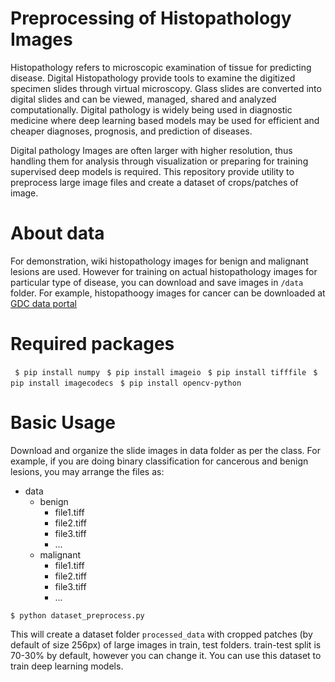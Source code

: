 # Preprocessing of Histopathology Images

Histopathology refers to microscopic examination of tissue for predicting disease. Digital Histopathology provide tools to examine the digitized specimen slides through virtual microscopy. Glass slides are converted into digital slides and can be viewed, managed, shared and analyzed computationally. Digital pathology is widely being used in diagnostic medicine where deep learning based models may be used for efficient and cheaper diagnoses, prognosis, and prediction of diseases.

Digital pathology Images are often larger with higher resolution, thus handling them for analysis through visualization or preparing for training supervised deep models is required. 
This repository provide utility to preprocess large image files and create a dataset of crops/patches of image.

# About data

For demonstration, wiki histopathology images for benign and malignant lesions are used. However for training on actual histopathology images for particular type of disease, you can download and save images in ``/data`` folder.
For example, histopathoogy images for cancer can be downloaded at [GDC data portal](https://portal.gdc.cancer.gov/)


# Required packages

` $ pip install numpy` 
` $ pip install imageio` 
` $ pip install tifffile` 
` $ pip install imagecodecs`
` $ pip install opencv-python`

# Basic Usage

Download and organize the slide images in data folder as per the class. For example, if you are doing binary classification for cancerous and benign lesions, you may arrange the files as:

* data
  * benign
    * file1.tiff
    * file2.tiff
    * file3.tiff
    * ...
  * malignant
    * file1.tiff
    * file2.tiff
    * file3.tiff
    * ...

` $ python dataset_preprocess.py ` 

This will create a dataset folder `processed_data` with cropped patches (by default of size 256px) of large images in train, test folders. train-test split is 70-30% by default, however you can change it. You can use this dataset to train deep learning models.  
